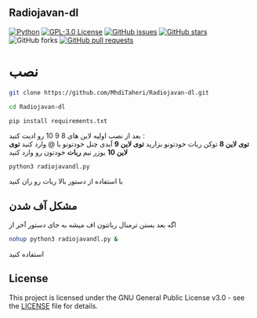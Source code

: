 ## Radiojavan-dl
[![Python](https://img.shields.io/badge/python-3670A0?style=for-the-badge&logo=python&logoColor=ffdd54)](https://github.com/MhdiTaheri/Radiojavan-dl)
[![GPL-3.0 License](https://img.shields.io/badge/License-GPL--3.0-blue?style=for-the-badge)](./LICENSE)
[![GitHub issues](https://img.shields.io/github/issues/MhdiTaheri/Radiojavan-dl?style=for-the-badge)](https://github.com/MhdiTaheri/Radiojavan-dl/issues)
[![GitHub stars](https://img.shields.io/github/stars/MhdiTaheri/Radiojavan-dl?style=for-the-badge)](https://github.com/MhdiTaheri/Radiojavan-dl/stargazers)
![GitHub forks](https://img.shields.io/github/forks/MhdiTaheri/Radiojavan-dl?style=for-the-badge)
[![GitHub pull requests](https://img.shields.io/github/issues-pr/MhdiTaheri/Radiojavan-dl?style=for-the-badge)](https://github.com/MhdiTaheri/Radiojavan-dl/pulls)
# نصب
```bash
git clone https://github.com/MhdiTaheri/Radiojavan-dl.git
```
```bash
cd Radiojavan-dl
```
```
pip install requirements.txt
```
بعد از نصب اولیه لاین های 8 9 10 رو ادیت کنید :
<br>
**توی لاین 8** توکن ربات خودتونو بزارید
**توی لاین 9** آیدی چنل خودتونو با @ وارد کنید
**توی لاین 10** یوزر نیم **ربات** خودتون رو وارد کنید
```bash
python3 radiojavandl.py
```
با استفاده از دستور بالا ربات رو ران کنید

## مشکل آف شدن
اگه بعد بستن ترمنال رباتتون اف میشه به جای دستور آخر از 
```bash
nohup python3 radiojavandl.py &
```
استفاده کنید

## License

This project is licensed under the GNU General Public License v3.0 - see the [LICENSE](LICENSE) file for details.
